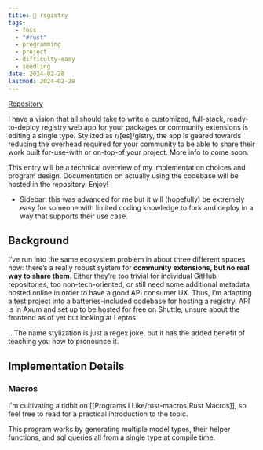 ```yaml
---
title: 🦀 rsgistry
tags:
  - foss
  - "#rust"
  - programming
  - project
  - difficulty-easy
  - seedling
date: 2024-02-28
lastmod: 2024-02-28
---
```

[Repository](https://github.com/bfahrenfort/rsgistry)

I have a vision that all should take to write a customized, full-stack, ready-to-deploy registry web app for your packages or community extensions is editing a single type.  Stylized as r\/\[es\]\/gistry, the app is geared towards reducing the overhead required for your community to be able to share their work built for-use-with or on-top-of your project. More info to come soon.

This entry will be a technical overview of my implementation choices and program design. Documentation on actually using the codebase will be hosted in the repository. Enjoy!
- Sidebar: this was advanced for me but it will (hopefully) be extremely easy for someone with limited coding knowledge to fork and deploy in a way that supports their use case.
## Background
I’ve run into the same ecosystem problem in about three different spaces now: there’s a really robust system for **community extensions, but no real way to share them**. Either they’re too trivial for individual GitHub repositories, too non-tech-oriented, or still need some additional metadata hosted online in order to have a good API consumer UX. Thus, I’m adapting a test project into a batteries-included codebase for hosting a registry. API is in Axum and set up to be hosted for free on Shuttle, unsure about the frontend as of yet but looking at Leptos.

...The name stylization is just a regex joke, but it has the added benefit of teaching you how to pronounce it.
## Implementation Details
### Macros
I'm cultivating a tidbit on [[Programs I Like/rust-macros|Rust Macros]], so feel free to read for a practical introduction to the topic.

This program works by generating multiple model types, their helper functions, and sql queries all from a single type at compile time.